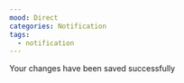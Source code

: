 ```yaml
---
mood: Direct
categories: Notification
tags:
  - notification
---
```

Your changes have been saved successfully